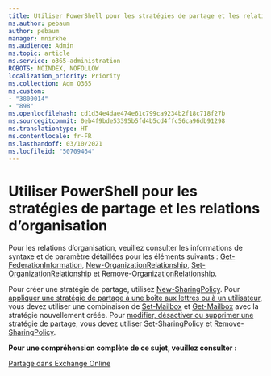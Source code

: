 ```yaml
---
title: Utiliser PowerShell pour les stratégies de partage et les relations d’organisation
ms.author: pebaum
author: pebaum
manager: mnirkhe
ms.audience: Admin
ms.topic: article
ms.service: o365-administration
ROBOTS: NOINDEX, NOFOLLOW
localization_priority: Priority
ms.collection: Adm_O365
ms.custom:
- "3800014"
- "898"
ms.openlocfilehash: cd1d34e4dae474e61c799ca9234b2f18c718f27b
ms.sourcegitcommit: 0eb4f9bde53395b5fd4b5cd4ffc56ca96db91298
ms.translationtype: HT
ms.contentlocale: fr-FR
ms.lasthandoff: 03/10/2021
ms.locfileid: "50709464"
---
```

# <a name="use-powershell-for-sharing-policies-and-organization-relationships"></a>Utiliser PowerShell pour les stratégies de partage et les relations d’organisation


Pour les relations d’organisation, veuillez consulter les informations de syntaxe et de paramètre détaillées pour les éléments suivants : [Get-FederationInformation](https://docs.microsoft.com/powershell/module/exchange/get-federationinformation), [New-OrganizationRelationship](https://docs.microsoft.com/powershell/module/exchange/new-organizationrelationship), [Set-OrganizationRelationship](https://docs.microsoft.com/powershell/module/exchange/set-organizationrelationship) et [Remove-OrganizationRelationship](https://docs.microsoft.com/powershell/module/exchange/remove-organizationrelationship).

Pour créer une stratégie de partage, utilisez [New-SharingPolicy](https://docs.microsoft.com/powershell/module/exchange/new-sharingpolicy). Pour [appliquer une stratégie de partage à une boîte aux lettres ou à un utilisateur](https://docs.microsoft.com/exchange/sharing/sharing-policies/apply-a-sharing-policy#use-exchange-online-powershell-to-apply-a-sharing-policy-to-one-or-more-mailboxes), vous devez utiliser une combinaison de [Set-Mailbox](https://docs.microsoft.com/powershell/module/exchange/set-mailbox) et [Get-Mailbox](https://docs.microsoft.com/powershell/module/exchange/get-mailbox) avec la stratégie nouvellement créée. Pour [modifier, désactiver ou supprimer une stratégie de partage](https://docs.microsoft.com/exchange/sharing/sharing-policies/modify-a-sharing-policy), vous devez utiliser [Set-SharingPolicy](https://docs.microsoft.com/powershell/module/exchange/set-sharingpolicy) et [Remove-SharingPolicy](https://docs.microsoft.com/powershell/module/exchange/remove-sharingpolicy).

**Pour une compréhension complète de ce sujet, veuillez consulter :**

[Partage dans Exchange Online](https://docs.microsoft.com/exchange/sharing/sharing)